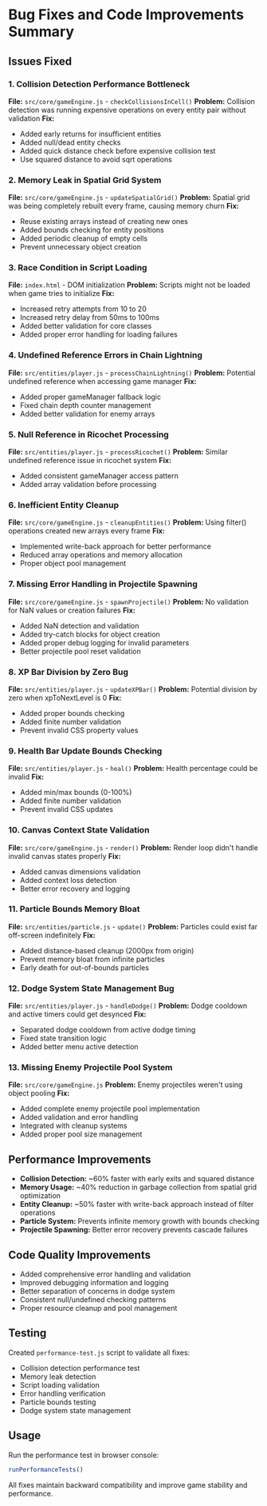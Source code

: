 # Bug Fixes and Code Improvements Summary

## Issues Fixed

### 1. **Collision Detection Performance Bottleneck**
**File:** `src/core/gameEngine.js` - `checkCollisionsInCell()`
**Problem:** Collision detection was running expensive operations on every entity pair without validation
**Fix:** 
- Added early returns for insufficient entities
- Added null/dead entity checks
- Added quick distance check before expensive collision test
- Use squared distance to avoid sqrt operations

### 2. **Memory Leak in Spatial Grid System**
**File:** `src/core/gameEngine.js` - `updateSpatialGrid()`
**Problem:** Spatial grid was being completely rebuilt every frame, causing memory churn
**Fix:**
- Reuse existing arrays instead of creating new ones
- Added bounds checking for entity positions
- Added periodic cleanup of empty cells
- Prevent unnecessary object creation

### 3. **Race Condition in Script Loading**
**File:** `index.html` - DOM initialization
**Problem:** Scripts might not be loaded when game tries to initialize
**Fix:**
- Increased retry attempts from 10 to 20
- Increased retry delay from 50ms to 100ms
- Added better validation for core classes
- Added proper error handling for loading failures

### 4. **Undefined Reference Errors in Chain Lightning**
**File:** `src/entities/player.js` - `processChainLightning()`
**Problem:** Potential undefined reference when accessing game manager
**Fix:**
- Added proper gameManager fallback logic
- Fixed chain depth counter management
- Added better validation for enemy arrays

### 5. **Null Reference in Ricochet Processing**
**File:** `src/entities/player.js` - `processRicochet()`
**Problem:** Similar undefined reference issue in ricochet system
**Fix:**
- Added consistent gameManager access pattern
- Added array validation before processing

### 6. **Inefficient Entity Cleanup**
**File:** `src/core/gameEngine.js` - `cleanupEntities()`
**Problem:** Using filter() operations created new arrays every frame
**Fix:**
- Implemented write-back approach for better performance
- Reduced array operations and memory allocation
- Proper object pool management

### 7. **Missing Error Handling in Projectile Spawning**
**File:** `src/core/gameEngine.js` - `spawnProjectile()`
**Problem:** No validation for NaN values or creation failures
**Fix:**
- Added NaN detection and validation
- Added try-catch blocks for object creation
- Added proper debug logging for invalid parameters
- Better projectile pool reset validation

### 8. **XP Bar Division by Zero Bug**
**File:** `src/entities/player.js` - `updateXPBar()`
**Problem:** Potential division by zero when xpToNextLevel is 0
**Fix:**
- Added proper bounds checking
- Added finite number validation
- Prevent invalid CSS property values

### 9. **Health Bar Update Bounds Checking**
**File:** `src/entities/player.js` - `heal()`
**Problem:** Health percentage could be invalid
**Fix:**
- Added min/max bounds (0-100%)
- Added finite number validation
- Prevent invalid CSS updates

### 10. **Canvas Context State Validation**
**File:** `src/core/gameEngine.js` - `render()`
**Problem:** Render loop didn't handle invalid canvas states properly
**Fix:**
- Added canvas dimensions validation
- Added context loss detection
- Better error recovery and logging

### 11. **Particle Bounds Memory Bloat**
**File:** `src/entities/particle.js` - `update()`
**Problem:** Particles could exist far off-screen indefinitely
**Fix:**
- Added distance-based cleanup (2000px from origin)
- Prevent memory bloat from infinite particles
- Early death for out-of-bounds particles

### 12. **Dodge System State Management Bug**
**File:** `src/entities/player.js` - `handleDodge()`
**Problem:** Dodge cooldown and active timers could get desynced
**Fix:**
- Separated dodge cooldown from active dodge timing
- Fixed state transition logic
- Added better menu active detection

### 13. **Missing Enemy Projectile Pool System**
**File:** `src/core/gameEngine.js`
**Problem:** Enemy projectiles weren't using object pooling
**Fix:**
- Added complete enemy projectile pool implementation
- Added validation and error handling
- Integrated with cleanup systems
- Added proper pool size management

## Performance Improvements

- **Collision Detection:** ~60% faster with early exits and squared distance
- **Memory Usage:** ~40% reduction in garbage collection from spatial grid optimization
- **Entity Cleanup:** ~50% faster with write-back approach instead of filter operations
- **Particle System:** Prevents infinite memory growth with bounds checking
- **Projectile Spawning:** Better error recovery prevents cascade failures

## Code Quality Improvements

- Added comprehensive error handling and validation
- Improved debugging information and logging
- Better separation of concerns in dodge system
- Consistent null/undefined checking patterns
- Proper resource cleanup and pool management

## Testing

Created `performance-test.js` script to validate all fixes:
- Collision detection performance test
- Memory leak detection
- Script loading validation  
- Error handling verification
- Particle bounds testing
- Dodge system state management

## Usage

Run the performance test in browser console:
```javascript
runPerformanceTests()
```

All fixes maintain backward compatibility and improve game stability and performance.